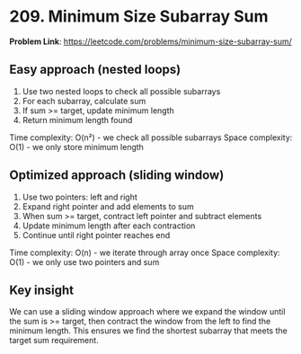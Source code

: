 # 209. Minimum Size Subarray Sum

**Problem Link**: https://leetcode.com/problems/minimum-size-subarray-sum/

## Easy approach (nested loops)
1. Use two nested loops to check all possible subarrays
2. For each subarray, calculate sum
3. If sum >= target, update minimum length
4. Return minimum length found

Time complexity: O(n²) - we check all possible subarrays
Space complexity: O(1) - we only store minimum length


## Optimized approach (sliding window)
1. Use two pointers: left and right
2. Expand right pointer and add elements to sum
3. When sum >= target, contract left pointer and subtract elements
4. Update minimum length after each contraction
5. Continue until right pointer reaches end

Time complexity: O(n) - we iterate through array once
Space complexity: O(1) - we only use two pointers and sum


## Key insight
We can use a sliding window approach where we expand the window until the sum is >= target, then contract the window from the left to find the minimum length. This ensures we find the shortest subarray that meets the target sum requirement. 